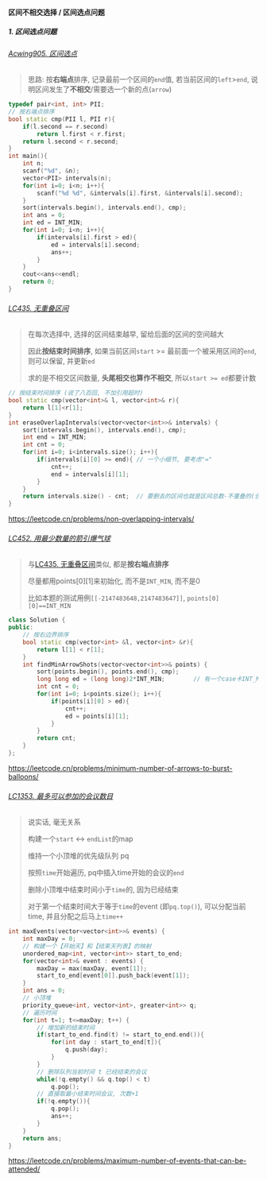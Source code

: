 #### 区间不相交选择 / 区间选点问题

##### 1. 区间选点问题
###### [Acwing905. 区间选点](/acwing/Section%206/1_%E5%8C%BA%E9%97%B4%E9%80%89%E7%82%B9.cpp)
> 思路: 按**右端点**排序, 记录最前一个区间的`end`值, 若当前区间的`left`>`end`, 说明区间发生了**不相交**/需要选一个新的点(`arrow`)

```CPP
typedef pair<int, int> PII;
// 按右端点排序
bool static cmp(PII l, PII r){
    if(l.second == r.second)
        return l.first < r.first;
    return l.second < r.second;
}
int main(){
    int n;
    scanf("%d", &n);
    vector<PII> intervals(n);
    for(int i=0; i<n; i++){
        scanf("%d %d", &intervals[i].first, &intervals[i].second);
    }
    sort(intervals.begin(), intervals.end(), cmp);
    int ans = 0;
    int ed = INT_MIN;
    for(int i=0; i<n; i++){
        if(intervals[i].first > ed){
            ed = intervals[i].second;
            ans++;
        }
    }
    cout<<ans<<endl;
    return 0;
}
```

###### [LC435. 无重叠区间](/workspace/435.%E6%97%A0%E9%87%8D%E5%8F%A0%E5%8C%BA%E9%97%B4.cpp)

> 在每次选择中, 选择的区间结束越早, 留给后面的区间的空间越大
> 
> 因此**按结束时间排序**, 如果当前区间`start` >= 最前面一个被采用区间的`end`, 则可以保留, 并更新`ed`
> 
> 求的是不相交区间数量, **头尾相交也算作不相交**, 所以`start >= ed`都要计数

```CPP
// 按结束时间排序 (说了八百回, 不加引用超时)
bool static cmp(vector<int>& l, vector<int>& r){
    return l[1]<r[1];
}
int eraseOverlapIntervals(vector<vector<int>>& intervals) {
    sort(intervals.begin(), intervals.end(), cmp);
    int end = INT_MIN;
    int cnt = 0;
    for(int i=0; i<intervals.size(); i++){
        if(intervals[i][0] >= end){ // 一个小细节, 要考虑"="
            cnt++;
            end = intervals[i][1];
        }
    }
    return intervals.size() - cnt;  // 要删去的区间也就是区间总数-不重叠的(合并后的)区间数
}
```
https://leetcode.cn/problems/non-overlapping-intervals/


###### [LC452. 用最少数量的箭引爆气球](/workspace/452.%E7%94%A8%E6%9C%80%E5%B0%91%E6%95%B0%E9%87%8F%E7%9A%84%E7%AE%AD%E5%BC%95%E7%88%86%E6%B0%94%E7%90%83.cpp)

> 与[LC435. 无重叠区间](/markdown/%E4%B8%93%E9%A2%98%20-%20%E5%8C%BA%E9%97%B4%20-%20%E5%8C%BA%E9%97%B4%E4%B8%8D%E7%9B%B8%E4%BA%A4%E9%80%89%E6%8B%A9.md#lc435-%E6%97%A0%E9%87%8D%E5%8F%A0%E5%8C%BA%E9%97%B4)类似, 都是**按右端点排序**
> 
> 尽量都用points[0][1]来初始化, 而不是`INT_MIN`, 而不是0
> 
> 比如本题的测试用例`[[-2147483648,2147483647]]`, `points[0][0]==INT_MIN`

```CPP
class Solution {
public:
    // 按右边界排序
    bool static cmp(vector<int> &l, vector<int> &r){
        return l[1] < r[1];
    }
    int findMinArrowShots(vector<vector<int>>& points) {
        sort(points.begin(), points.end(), cmp);
        long long ed = (long long)2*INT_MIN;        // 有一个case卡INT_MIN
        int cnt = 0;
        for(int i=0; i<points.size(); i++){
            if(points[i][0] > ed){
                cnt++;
                ed = points[i][1];
            }
        }
        return cnt;
    }
};
```
https://leetcode.cn/problems/minimum-number-of-arrows-to-burst-balloons/


###### [LC1353. 最多可以参加的会议数目](https://leetcode.cn/problems/maximum-number-of-events-that-can-be-attended/solution/1353-czhong-gui-zhong-ju-de-you-xian-ji-f4m33/)

> 说实话, 毫无关系
> 
> 构建一个`start` <-> `endList`的map
> 
> 维持一个小顶堆的优先级队列 pq
> 
> 按照`time`开始遍历, pq中插入time开始的会议的`end`
> 
> 删除小顶堆中结束时间小于`time`的, 因为已经结束
> 
> 对于第一个结束时间大于等于`time`的event (即`pq.top()`), 可以分配当前time, 并且分配之后马上`time++`

```CPP
int maxEvents(vector<vector<int>>& events) {
    int maxDay = 0;
    // 构建一个【开始天】和【结束天列表】的映射
    unordered_map<int, vector<int>> start_to_end;
    for(vector<int>& event : events) {
        maxDay = max(maxDay, event[1]);
        start_to_end[event[0]].push_back(event[1]);
    }
    int ans = 0;
    // 小顶堆
    priority_queue<int, vector<int>, greater<int>> q;
    // 遍历时间
    for(int t=1; t<=maxDay; t++) {
        // 增加新的结束时间
        if(start_to_end.find(t) != start_to_end.end()){
            for(int day : start_to_end[t]){
                q.push(day);
            }
        }
        // 删除队列当前时间 t 已经结束的会议
        while(!q.empty() && q.top() < t)
            q.pop();
        // 直接取最小结束时间会议, 次数+1
        if(!q.empty()){
            q.pop();
            ans++;
        }
    }
    return ans;
}
```
https://leetcode.cn/problems/maximum-number-of-events-that-can-be-attended/